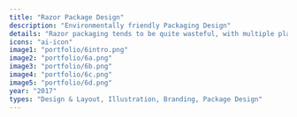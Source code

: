```yaml
---
title: "Razor Package Design"
description: "Environmentally friendly Packaging Design"
details: "Razor packaging tends to be quite wasteful, with multiple plastic layers that cannot be completely recycled. I designed a more environmentally-friendly alternative package that can be fully recycled, as well as being created using mostly recycled materials. I created the concept, produced die line diagrams and mockups in Adobe Illustrator, and constructed a prototype using recycled card paper."
icons: "ai-icon"
image1: "portfolio/6intro.png"
image2: "portfolio/6a.png"
image3: "portfolio/6b.png"
image4: "portfolio/6c.png"
image5: "portfolio/6d.png"
year: "2017"
types: "Design & Layout, Illustration, Branding, Package Design"
---
```

